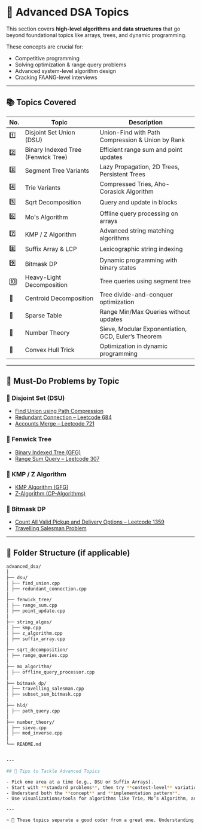 # 🚀 Advanced DSA Topics

This section covers **high-level algorithms and data structures** that go beyond foundational topics like arrays, trees, and dynamic programming.

These concepts are crucial for:
- Competitive programming
- Solving optimization & range query problems
- Advanced system-level algorithm design
- Cracking FAANG-level interviews

---

## 📚 Topics Covered

| No. | Topic | Description |
|-----|-------|-------------|
| 1️⃣ | Disjoint Set Union (DSU) | Union-Find with Path Compression & Union by Rank |
| 2️⃣ | Binary Indexed Tree (Fenwick Tree) | Efficient range sum and point updates |
| 3️⃣ | Segment Tree Variants | Lazy Propagation, 2D Trees, Persistent Trees |
| 4️⃣ | Trie Variants | Compressed Tries, Aho-Corasick Algorithm |
| 5️⃣ | Sqrt Decomposition | Query and update in blocks |
| 6️⃣ | Mo's Algorithm | Offline query processing on arrays |
| 7️⃣ | KMP / Z Algorithm | Advanced string matching algorithms |
| 8️⃣ | Suffix Array & LCP | Lexicographic string indexing |
| 9️⃣ | Bitmask DP | Dynamic programming with binary states |
| 🔟 | Heavy-Light Decomposition | Tree queries using segment tree |
| 🔁 | Centroid Decomposition | Tree divide-and-conquer optimization |
| 🔁 | Sparse Table | Range Min/Max Queries without updates |
| 🔁 | Number Theory | Sieve, Modular Exponentiation, GCD, Euler’s Theorem |
| 🔁 | Convex Hull Trick | Optimization in dynamic programming |

---

## 🔗 Must-Do Problems by Topic

### 🔹 Disjoint Set (DSU)
- [Find Union using Path Compression](https://www.geeksforgeeks.org/disjoint-set-data-structures/)
- [Redundant Connection – Leetcode 684](https://leetcode.com/problems/redundant-connection/)
- [Accounts Merge – Leetcode 721](https://leetcode.com/problems/accounts-merge/)

### 🔹 Fenwick Tree
- [Binary Indexed Tree (GFG)](https://www.geeksforgeeks.org/binary-indexed-tree-or-fenwick-tree-2/)
- [Range Sum Query – Leetcode 307](https://leetcode.com/problems/range-sum-query-mutable/)

### 🔹 KMP / Z Algorithm
- [KMP Algorithm (GFG)](https://www.geeksforgeeks.org/kmp-algorithm-for-pattern-searching/)
- [Z-Algorithm (CP-Algorithms)](https://cp-algorithms.com/string/z-function.html)

### 🔹 Bitmask DP
- [Count All Valid Pickup and Delivery Options – Leetcode 1359](https://leetcode.com/problems/count-all-valid-pickup-and-delivery-options/)
- [Travelling Salesman Problem](https://www.geeksforgeeks.org/travelling-salesman-problem-set-1/)

---

## 📁 Folder Structure (if applicable)

```bash
advanced_dsa/
│
├── dsu/
│ ├── find_union.cpp
│ ├── redundant_connection.cpp
│
├── fenwick_tree/
│ ├── range_sum.cpp
│ ├── point_update.cpp
│
├── string_algos/
│ ├── kmp.cpp
│ ├── z_algorithm.cpp
│ ├── suffix_array.cpp
│
├── sqrt_decomposition/
│ ├── range_queries.cpp
│
├── mo_algorithm/
│ ├── offline_query_processor.cpp
│
├── bitmask_dp/
│ ├── travelling_salesman.cpp
│ ├── subset_sum_bitmask.cpp
│
├── hld/
│ ├── path_query.cpp
│
├── number_theory/
│ ├── sieve.cpp
│ ├── mod_inverse.cpp
│
└── README.md


---

## 🧠 Tips to Tackle Advanced Topics

- Pick one area at a time (e.g., DSU or Suffix Arrays).
- Start with **standard problems**, then try **contest-level** variations.
- Understand both the **concept** and **implementation pattern**.
- Use visualizations/tools for algorithms like Trie, Mo’s Algorithm, and HLD.

---

> 🏁 These topics separate a good coder from a great one. Understanding them unlocks the full power of algorithmic problem solving!
